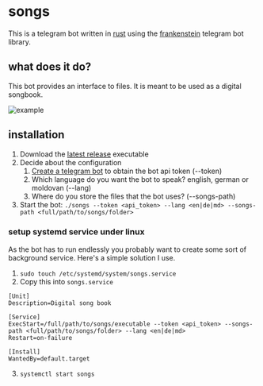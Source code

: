 # songs

This is a telegram bot written in [rust](https://www.rust-lang.org/) using the [frankenstein](https://github.com/ayrat555/frankenstein) telegram bot library.

## what does it do?

This bot provides an interface to files. It is meant to be used as a digital songbook.

![example](https://github.com/devrobinkroeker/songs/blob/master/example.gif?raw=true)

## installation

1. Download the [latest release](https://github.com/devrobinkroeker/songs/releases) executable
2. Decide about the configuration
	1. [Create a telegram bot](https://telegram.me/BotFather) to obtain the bot api token (--token)
	2. Which language do you want the bot to speak? english, german or moldovan (--lang)
	3. Where do you store the files that the bot uses? (--songs-path)
3. Start the bot: `./songs --token <api_token> --lang <en|de|md> --songs-path <full/path/to/songs/folder>`

### setup systemd service under linux

As the bot has to run endlessly you probably want to create some sort of background service. Here's a simple solution I use.

1. `sudo touch /etc/systemd/system/songs.service`
2. Copy this into `songs.service`
```
[Unit]
Description=Digital song book

[Service]
ExecStart=/full/path/to/songs/executable --token <api_token> --songs-path <full/path/to/songs/folder> --lang <en|de|md>
Restart=on-failure

[Install]
WantedBy=default.target
```
3. `systemctl start songs`
